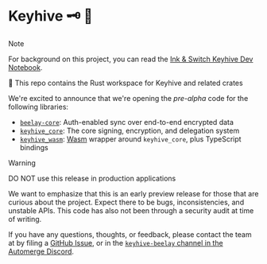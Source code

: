 # Keyhive 🗝 🐝

> [!NOTE]
> For background on this project, you can read the [Ink & Switch Keyhive Dev Notebook](https://www.inkandswitch.com/keyhive/notebook/).

🦀 This repo contains the Rust workspace for Keyhive and related crates

We're excited to announce that we're opening the _pre-alpha_ code for the following libraries:

* [`beelay-core`]: Auth-enabled sync over end-to-end encrypted data
* [`keyhive_core`]: The core signing, encryption, and delegation system
* [`keyhive_wasm`]: [Wasm] wrapper around `keyhive_core`, plus TypeScript bindings


> [!WARNING]
> DO NOT use this release in production applications

We want to emphasize that this is an early preview release for those that are curious about the project. Expect there to be bugs, inconsistencies, and unstable APIs. This code has also not been through a security audit at time of writing.

If you have any questions, thoughts, or feedback, please contact the team at by filing a [GitHub Issue], or in the [`keyhive-beelay` channel in the Automerge Discord][Channel].

<!-- External Links -->

[Channel]: https://discord.com/channels/1200006940210757672/1347253710048333884
[GitHub Issue]:https://github.com/inkandswitch/keyhive/issues/new 
[Wasm]: https://webassembly.org/

[`beelay-core`]: https://github.com/inkandswitch/keyhive/tree/main/beelay/beelay-core
[`keyhive_core`]: https://github.com/inkandswitch/keyhive/tree/main/keyhive_core
[`keyhive_wasm`]: https://github.com/inkandswitch/keyhive/tree/main/keyhive_wasm
